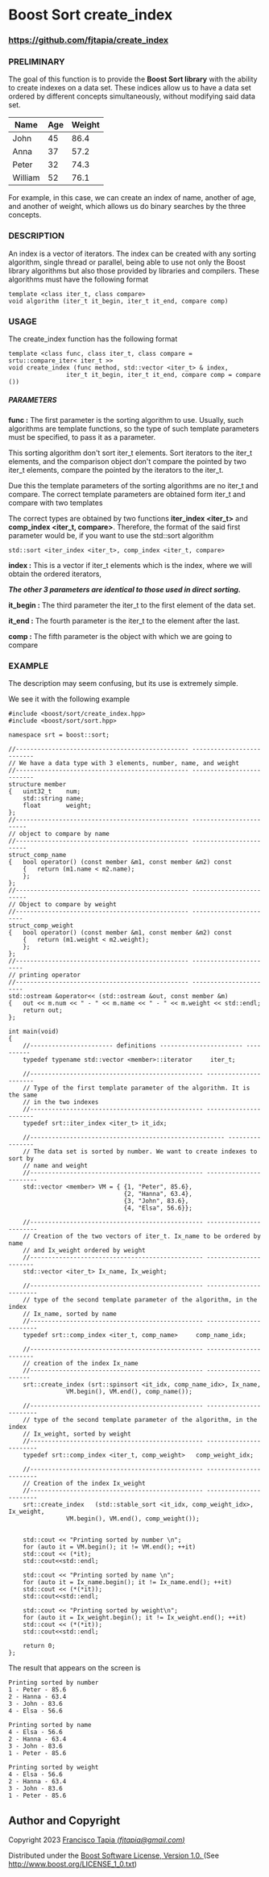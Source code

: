 
<h1>Boost Sort create_index
<h3> <a href="https://github.com/fjtapia/create_index">https://github.com/fjtapia/create_index</a> </h3>

<h3>PRELIMINARY</h3>

The goal of this function is to provide the **Boost Sort library** with the ability to create indexes on a data set. These indices allow us to have a data set ordered by different concepts simultaneously, without modifying said data set.

| Name | Age | Weight |
| --- | --- | --- |
| John | 45 | 86.4 |
| Anna | 37 | 57.2|
| Peter| 32 | 74.3 |
| William | 52 | 76.1 |

For example, in this case, we can create an index of name, another of age, and another of weight, which allows us do binary searches by the three concepts.



<h3>DESCRIPTION</h3>

An index is a vector of iterators. The index can be created with any sorting algorithm, single thread or parallel, being able to use not only the Boost library algorithms but also those provided by libraries and compilers. These algorithms must have the following format


    template <class iter_t, class compare>
    void algorithm (iter_t it_begin, iter_t it_end, compare comp)

<h3>USAGE</h3>

The create_index function has the following format

    template <class func, class iter_t, class compare = srtu::compare_iter< iter_t >>
    void create_index (func method, std::vector <iter_t> & index,
		            iter_t it_begin, iter_t it_end, compare comp = compare ())


<h5>PARAMETERS</h5>

**func :** The first parameter is the sorting algorithm to use. Usually, such algorithms are template functions, so the type of such template parameters must be specified, to pass it as a parameter.

This sorting algorithm don't sort iter_t elements. Sort iterators to the iter_t  elements, and the comparison object don't compare the pointed by two iter_t elements, compare the pointed by the iterators to the iter_t.

Due this the template parameters of the sorting algorithms are no iter_t and compare. The correct template parameters are obtained form iter_t and compare with two templates


The correct types are obtained by two functions **iter_index <iter_t>** and **comp_index <iter_t, compare>**. Therefore, the format of the said first parameter would be, if you want to use the std::sort algorithm

    std::sort <iter_index <iter_t>, comp_index <iter_t, compare>

**index :** This is a vector if  iter_t elements which is the index, where we will obtain the ordered iterators,

***The other 3 parameters are identical to those used in direct sorting.***

**it_begin :** The third parameter the iter_t to the first element of the data set.

**it_end :** The fourth parameter is the iter_t to the element after the last.

**comp :** The fifth parameter is the object with which we are going to compare


<h3>EXAMPLE</h3>

The description may seem confusing, but its use is extremely simple.

We see it with the following example

    #include <boost/sort/create_index.hpp>
    #include <boost/sort/sort.hpp>

    namespace srt = boost::sort;

    //------------------------------------------------ --------------------------
    // We have a data type with 3 elements, number, name, and weight
    //------------------------------------------------ --------------------------
    structure member
    {   uint32_t    num;
        std::string name;
        float       weight;
    };
    //------------------------------------------------ ------------------------
    // object to compare by name
    //------------------------------------------------ ------------------------
    struct_comp_name
    {   bool operator() (const member &m1, const member &m2) const
        {   return (m1.name < m2.name);
        };
    };
    //------------------------------------------------ ------------------------
    // Object to compare by weight
    //------------------------------------------------ -----------------------
    struct_comp_weight
    {   bool operator() (const member &m1, const member &m2) const
        {   return (m1.weight < m2.weight);
        };
    };
    //------------------------------------------------ -----------------------
    // printing operator
    //------------------------------------------------ -----------------------
    std::ostream &operator<< (std::ostream &out, const member &m)
    {   out << m.num << " - " << m.name << " - " << m.weight << std::endl;
        return out;
    };

    int main(void)
    {
        //----------------------- definitions ----------------------- ----------
        typedef typename std::vector <member>::iterator 	iter_t;

        //------------------------------------------------ ----------------------
        // Type of the first template parameter of the algorithm. It is the same
        // in the two indexes
        //------------------------------------------------ ----------------------
        typedef srt::iter_index <iter_t> it_idx;

        //------------------------------------------------------ ----------------
        // The data set is sorted by number. We want to create indexes to sort by
        // name and weight
        //------------------------------------------------ -----------------------
        std::vector <member> VM = { {1, "Peter", 85.6},
                                    {2, "Hanna", 63.4},
                                    {3, "John", 83.6},
                                    {4, "Elsa", 56.6}};

        //------------------------------------------------ -----------------------
        // Creation of the two vectors of iter_t. Ix_name to be ordered by name
        // and Ix_weight ordered by weight
        //------------------------------------------------ ----------------------
        std::vector <iter_t> Ix_name, Ix_weight;

        //------------------------------------------------ -----------------------
        // type of the second template parameter of the algorithm, in the index
        // Ix_name, sorted by name
        //------------------------------------------------ -----------------------
        typedef srt::comp_index <iter_t, comp_name>     comp_name_idx;

        //------------------------------------------------ ----------------------
        // creation of the index Ix_name
        //------------------------------------------------ ---------------------
        srt::create_index (srt::spinsort <it_idx, comp_name_idx>, Ix_name,
    		        VM.begin(), VM.end(), comp_name());

        //------------------------------------------------ -----------------------
        // type of the second template parameter of the algorithm, in the index
        // Ix_weight, sorted by weight
        //------------------------------------------------ -----------------------
        typedef srt::comp_index <iter_t, comp_weight> 	comp_weight_idx;

        //------------------------------------------------ -----------------------
        // Creation of the index Ix_weight
        //------------------------------------------------ -----------------------
        srt::create_index   (std::stable_sort <it_idx, comp_weight_idx>, Ix_weight,
    		        VM.begin(), VM.end(), comp_weight());


        std::cout << "Printing sorted by number \n";
        for (auto it = VM.begin(); it != VM.end(); ++it)
        std::cout << (*it);
        std::cout<<std::endl;

        std::cout << "Printing sorted by name \n";
        for (auto it = Ix_name.begin(); it != Ix_name.end(); ++it)
        std::cout << (*(*it));
        std::cout<<std::endl;

        std::cout << "Printing sorted by weight\n";
        for (auto it = Ix_weight.begin(); it != Ix_weight.end(); ++it)
        std::cout << (*(*it));
        std::cout<<std::endl;

        return 0;
    };

The result that appears on the screen is

	Printing sorted by number
	1 - Peter - 85.6
	2 - Hanna - 63.4
	3 - John - 83.6
	4 - Elsa - 56.6

	Printing sorted by name
	4 - Elsa - 56.6
	2 - Hanna - 63.4
	3 - John - 83.6
	1 - Peter - 85.6

	Printing sorted by weight
	4 - Elsa - 56.6
	2 - Hanna - 63.4
	3 - John - 83.6
	1 - Peter - 85.6



<h2>Author and Copyright</h2>

Copyright 2023  [Francisco Tapia *(fjtapia@gmail.com)* ](mail:fjtapia@gmail.com)

Distributed under the [Boost Software License, Version 1.0. ](http://www.boost.org/LICENSE_1_0.txt)  (See http://www.boost.org/LICENSE_1_0.txt)

